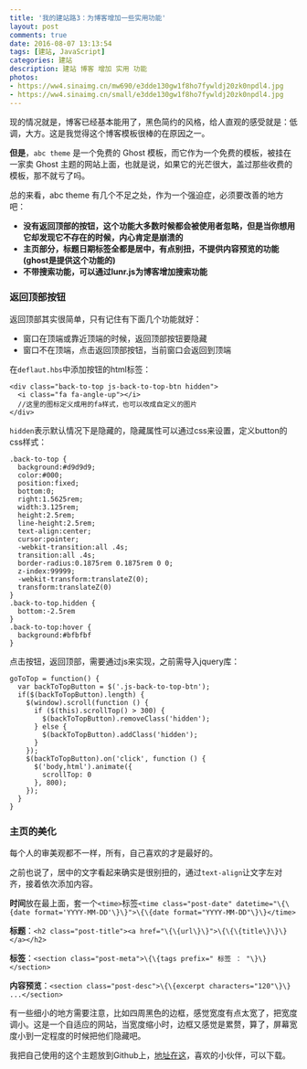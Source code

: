 ```yaml
---
title: '我的建站路3：为博客增加一些实用功能'
layout: post
comments: true
date: 2016-08-07 13:13:54
tags: [建站, JavaScript]
categories: 建站
description: 建站 博客 增加 实用 功能
photos:
- https://ww4.sinaimg.cn/mw690/e3dde130gw1f8ho7fywldj20zk0npdl4.jpg
- https://ww4.sinaimg.cn/small/e3dde130gw1f8ho7fywldj20zk0npdl4.jpg
---
```


现的情况就是，博客已经基本能用了，黑色简约的风格，给人直观的感受就是：低调，大方。这是我觉得这个博客模板很棒的在原因之一。

<!--more-->

**但是**，`abc theme` 是一个免费的 Ghost 模板，而它作为一个免费的模板，被挂在一家卖 Ghost 主题的网站上面，也就是说，如果它的光芒很大，盖过那些收费的模板，那不就亏了吗。

总的来看，abc theme 有几个不足之处，作为一个强迫症，必须要改善的地方吧：

* **没有返回顶部的按钮，这个功能大多数时候都会被使用者忽略，但是当你想用它却发现它不存在的时候，内心肯定是崩溃的**
* **主页部分，标题日期标签全都是居中，有点别扭，不提供内容预览的功能(ghost是提供这个功能的)**
* **不带搜索功能，可以通过lunr.js为博客增加搜索功能**

### 返回顶部按钮

返回顶部其实很简单，只有记住有下面几个功能就好：

* 窗口在顶端或靠近顶端的时候，返回顶部按钮要隐藏
* 窗口不在顶端，点击返回顶部按钮，当前窗口会返回到顶端

在`deflaut.hbs`中添加按钮的html标签：

```
<div class="back-to-top js-back-to-top-btn hidden">
  <i class="fa fa-angle-up"></i>
  //这里的图标定义成用的fa样式，也可以改成自定义的图片
</div>
```

`hidden`表示默认情况下是隐藏的，隐藏属性可以通过css来设置，定义button的css样式：

```
.back-to-top {
  background:#d9d9d9;
  color:#000;
  position:fixed;
  bottom:0;
  right:1.5625rem;
  width:3.125rem;
  height:2.5rem;
  line-height:2.5rem;
  text-align:center;
  cursor:pointer;
  -webkit-transition:all .4s;
  transition:all .4s;
  border-radius:0.1875rem 0.1875rem 0 0;
  z-index:99999;
  -webkit-transform:translateZ(0);
  transform:translateZ(0)
}
.back-to-top.hidden {
  bottom:-2.5rem
}
.back-to-top:hover {
  background:#bfbfbf
}
```

点击按钮，返回顶部，需要通过js来实现，之前需导入jquery库：

```
goToTop = function() {
  var backToTopButton = $('.js-back-to-top-btn');
  if($(backToTopButton).length) {
    $(window).scroll(function () {
      if ($(this).scrollTop() > 300) {
        $(backToTopButton).removeClass('hidden');
      } else {
        $(backToTopButton).addClass('hidden');
      }
    });
    $(backToTopButton).on('click', function () {
      $('body,html').animate({
        scrollTop: 0
      }, 800);
    });
  }
}
```

### 主页的美化

每个人的审美观都不一样，所有，自己喜欢的才是最好的。

之前也说了，居中的文字看起来确实是很别扭的，通过`text-align`让文字左对齐，接着依次添加内容。

**时间**放在最上面，套一个`<time>`标签`<time class="post-date" datetime="\{\{date format='YYYY-MM-DD'\}\}">\{\{date format="YYYY-MM-DD"\}\}</time>`

**标题**：`<h2 class="post-title"><a href="\{\{url\}\}">\{\{\{title\}\}\}</a></h2>`

**标签**：`<section class="post-meta">\{\{tags prefix=" 标签 ： "\}\}</section>`

**内容预览**：`<section class="post-desc">\{\{excerpt characters="120"\}\} ...</section>`

有一些细小的地方需要注意，比如四周黑色的边框，感觉宽度有点太宽了，把宽度调小。这是一个自适应的网站，当宽度缩小时，边框又感觉是累赘，算了，屏幕宽度小到一定程度的时候把他们隐藏吧。

我把自己使用的这个主题放到Github上，[地址在这](https://github.com/songjinzhong/GhostTheme_sjz)，喜欢的小伙伴，可以下载。
